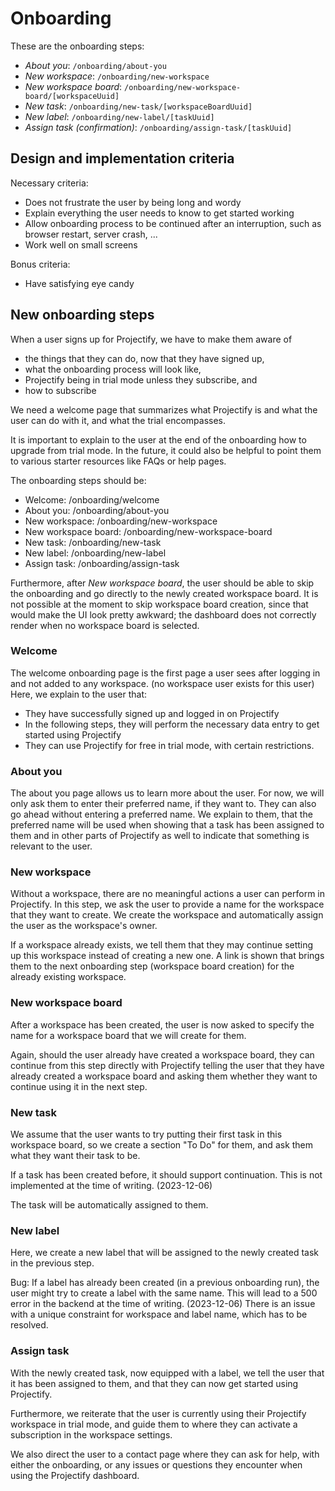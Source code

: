 # Onboarding

These are the onboarding steps:

- _About you_: `/onboarding/about-you`
- _New workspace_: `/onboarding/new-workspace`
- _New workspace board_: `/onboarding/new-workspace-board/[workspaceUuid]`
- _New task_: `/onboarding/new-task/[workspaceBoardUuid]`
- _New label_: `/onboarding/new-label/[taskUuid]`
- _Assign task (confirmation)_: `/onboarding/assign-task/[taskUuid]`

## Design and implementation criteria

Necessary criteria:

- Does not frustrate the user by being long and wordy
- Explain everything the user needs to know to get started working
- Allow onboarding process to be continued after an interruption, such as
  browser restart, server crash, ...
- Work well on small screens

Bonus criteria:

- Have satisfying eye candy

## New onboarding steps

When a user signs up for Projectify, we have to make them aware of

- the things that they can do, now that they have signed up,
- what the onboarding process will look like,
- Projectify being in trial mode unless they subscribe, and
- how to subscribe

We need a welcome page that summarizes what Projectify is and what the user
can do with it, and what the trial encompasses.

It is important to explain to the user at the end of the onboarding
how to upgrade from trial mode. In the future, it could also be helpful
to point them to various starter resources like FAQs or help pages.

The onboarding steps should be:

- Welcome: /onboarding/welcome
- About you: /onboarding/about-you
- New workspace: /onboarding/new-workspace
- New workspace board: /onboarding/new-workspace-board
- New task: /onboarding/new-task
- New label: /onboarding/new-label
- Assign task: /onboarding/assign-task

Furthermore, after _New workspace board_, the user should be able to skip the
onboarding and go directly to the newly created workspace board. It is
not possible at the moment to skip workspace board creation, since that
would make the UI look pretty awkward; the dashboard does not correctly
render when no workspace board is selected.

### Welcome

The welcome onboarding page is the first page a user sees after logging in and
not added to any workspace. (no workspace user exists for this user) Here,
we explain to the user that:

- They have successfully signed up and logged in on Projectify
- In the following steps, they will perform the necessary data entry to get
  started using Projectify
- They can use Projectify for free in trial mode, with certain restrictions.

### About you

The about you page allows us to learn more about the user. For now, we will
only ask them to enter their preferred name, if they want to. They can
also go ahead without entering a preferred name. We explain to them, that
the preferred name will be used when showing that a task has been assigned to
them and in other parts of Projectify as well to indicate that something is
relevant to the user.

### New workspace

Without a workspace, there are no meaningful actions a user can perform in
Projectify. In this step, we ask the user to provide a name for the workspace
that they want to create. We create the workspace and automatically assign
the user as the workspace's owner.

If a workspace already exists, we tell them that they may continue setting
up this workspace instead of creating a new one. A link is shown that brings
them to the next onboarding step (workspace board creation) for the already
existing workspace.

### New workspace board

After a workspace has been created, the user is now asked to specify the name
for a workspace board that we will create for them.

Again, should the user already have created a workspace board, they can
continue from this step directly with Projectify telling the user that
they have already created a workspace board and asking them whether they want
to continue using it in the next step.

### New task

We assume that the user wants to try putting their first task in this workspace
board, so we create a section "To Do" for them, and ask them
what they want their task to be.

If a task has been created before, it should support continuation. This is
not implemented at the time of writing. (2023-12-06)

The task will be automatically assigned to them.

### New label

Here, we create a new label that will be assigned to the newly created task
in the previous step.

Bug: If a label has already been created (in a previous onboarding run), the
user might try to create a label with the same name. This will lead to a 500
error in the backend at the time of writing. (2023-12-06) There is an issue
with a unique constraint for workspace and label name, which has to be
resolved.

### Assign task

With the newly created task, now equipped with a label, we tell the user that
it has been assigned to them, and that they can now get started using
Projectify.

Furthermore, we reiterate that the user is currently using their Projectify
workspace in trial mode, and guide them to where they can activate a
subscription in the workspace settings.

We also direct the user to a contact page where they can ask for help, with
either the onboarding, or any issues or questions they encounter when using
the Projectify dashboard.
